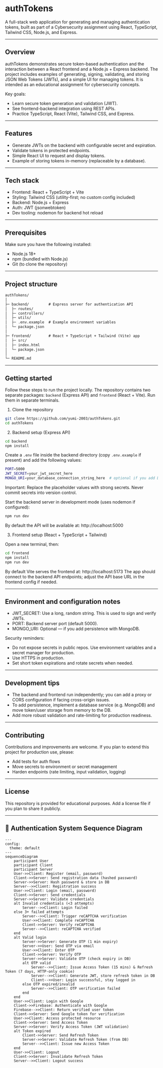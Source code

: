 # authTokens

A full-stack web application for generating and managing authentication tokens, built as part of a Cybersecurity assignment using React, TypeScript, Tailwind CSS, Node.js, and Express.

---

## Overview

authTokens demonstrates secure token-based authentication and the interaction between a React frontend and a Node.js + Express backend. The project includes examples of generating, signing, validating, and storing JSON Web Tokens (JWTs), and a simple UI for managing tokens. It is intended as an educational assignment for cybersecurity concepts.

Key goals:
- Learn secure token generation and validation (JWT).
- See frontend-backend integration using REST APIs.
- Practice TypeScript, React (Vite), Tailwind CSS, and Express.

---

## Features
- Generate JWTs on the backend with configurable secret and expiration.
- Validate tokens in protected endpoints.
- Simple React UI to request and display tokens.
- Example of storing tokens in-memory (replaceable by a database).

---

## Tech stack
- Frontend: React + TypeScript + Vite
- Styling: Tailwind CSS (utility-first; no custom config included)
- Backend: Node.js + Express
- Auth: JWT (jsonwebtoken)
- Dev tooling: nodemon for backend hot reload

---

## Prerequisites
Make sure you have the following installed:
- Node.js 18+
- npm (bundled with Node.js)
- Git (to clone the repository)

---

## Project structure
````markdown
authTokens/
│
├─ backend/         # Express server for authentication API
│  ├─ routes/
│  ├─ controllers/
│  ├─ utils/
│  ├─ .env.example  # Example environment variables
│  └─ package.json
│
├─ frontend/        # React + TypeScript + Tailwind (Vite) app
│  ├─ src/
│  ├─ index.html
│  └─ package.json
│
└─ README.md
````

---

## Getting started

Follow these steps to run the project locally. The repository contains two separate packages: `backend` (Express API) and `frontend` (React + Vite). Run them in separate terminals.

1) Clone the repository

```bash
git clone https://github.com/yumi-2003/authTokens.git
cd authTokens
```

2) Backend setup (Express API)

```bash
cd backend
npm install
```

Create a `.env` file inside the backend directory (copy `.env.example` if present) and add the following values:

````bash
PORT=5000
JWT_SECRET=your_jwt_secret_here
MONGO_URI=your_database_connection_string_here  # optional if you add DB storage
````

Important: Replace the placeholder values with strong secrets. Never commit secrets into version control.

Start the backend server in development mode (uses nodemon if configured):

```bash
npm run dev
```

By default the API will be available at: http://localhost:5000

3) Frontend setup (React + TypeScript + Tailwind)

Open a new terminal, then:

```bash
cd frontend
npm install
npm run dev
```

By default Vite serves the frontend at: http://localhost:5173
The app should connect to the backend API endpoints; adjust the API base URL in the frontend config if needed.

---

## Environment and configuration notes
- JWT_SECRET: Use a long, random string. This is used to sign and verify JWTs.
- PORT: Backend server port (default 5000).
- MONGO_URI: Optional — if you add persistence with MongoDB.

Security reminders:
- Do not expose secrets in public repos. Use environment variables and a secret manager for production.
- Use HTTPS in production.
- Set short token expirations and rotate secrets when needed.

---

## Development tips
- The backend and frontend run independently; you can add a proxy or CORS configuration if facing cross-origin issues.
- To add persistence, implement a database service (e.g. MongoDB) and move token/user storage from memory to the DB.
- Add more robust validation and rate-limiting for production readiness.

---

## Contributing
Contributions and improvements are welcome. If you plan to extend this project for production use, please: 
- Add tests for auth flows
- Move secrets to environment or secret management
- Harden endpoints (rate limiting, input validation, logging)

---



## License
This repository is provided for educational purposes. Add a license file if you plan to share it publicly.

---

## 🧩 Authentication System Sequence Diagram

```mermaid
---
config:
  theme: default
---
sequenceDiagram
    participant User
    participant Client
    participant Server
    User->>Client: Register (email, password)
    Client->>Server: Send registration data (hashed password)
    Server->>Server: Hash password & store in DB
    Server-->>Client: Registration success
    User->>Client: Login (email, password)
    Client->>Server: Send credentials
    Server->>Server: Validate credentials
    alt Invalid credentials (<3 attempts)
        Server-->>Client: Login failed
    else 3+ failed attempts
        Server-->>Client: Trigger reCAPTCHA verification
        User->>Client: Complete reCAPTCHA
        Client->>Server: Verify reCAPTCHA
        Server-->>Client: reCAPTCHA verified
    end
    alt Valid login
        Server->>Server: Generate OTP (1 min expiry)
        Server->>User: Send OTP via email
        User->>Client: Enter OTP
        Client->>Server: Verify OTP
        Server->>Server: Validate OTP (check expiry in DB)
        alt OTP valid
            Server-->>Client: Issue Access Token (15 mins) & Refresh Token (7 days, HTTP-only cookie)
            Server-->>Client: Generate JWT, store refresh token in DB
            Client-->>User: Login successful, stay logged in
        else OTP expired/invalid
            Server-->>Client: OTP verification failed
        end
    end
    User->>Client: Login with Google
    Client->>Firebase: Authenticate with Google
    Firebase-->>Client: Return verified user token
    Client->>Server: Send Google token for verification
    User->>Client: Access protected resource
    Client->>Server: Send Access Token
    Server->>Server: Verify Access Token (JWT validation)
    alt Token expired
        Client->>Server: Send Refresh Token
        Server->>Server: Validate Refresh Token (from DB)
        Server-->>Client: Issue new Access Token
    end
    User->>Client: Logout
    Client->>Server: Invalidate Refresh Token
    Server-->>Client: Logout success